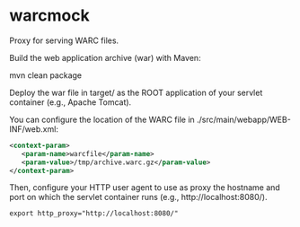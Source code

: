 # warcmock
Proxy for serving WARC files.

Build the web application archive (war) with Maven:

   mvn clean package

Deploy the war file in target/ as the ROOT application of your servlet container
(e.g., Apache Tomcat).

You can configure the location of the WARC file in ./src/main/webapp/WEB-INF/web.xml:

```xml
<context-param>
   <param-name>warcfile</param-name>
   <param-value>/tmp/archive.warc.gz</param-value>
</context-param>
```

Then, configure your HTTP user agent to use as proxy the hostname
and port on which the servlet container runs (e.g., http://localhost:8080/).

    export http_proxy="http://localhost:8080/"